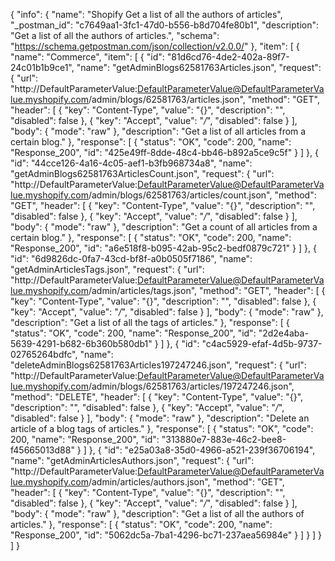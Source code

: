{
  "info": {
    "name": "Shopify Get a list of all the authors of articles",
    "_postman_id": "c7649aa1-3fc1-47d0-b556-b8d704fe80b1",
    "description": "Get a list of all the authors of articles.",
    "schema": "https://schema.getpostman.com/json/collection/v2.0.0/"
  },
  "item": [
    {
      "name": "Commerce",
      "item": [
        {
          "id": "81d6cd76-4de2-402a-89f7-24c01b1b9ce1",
          "name": "getAdminBlogs62581763Articles.json",
          "request": {
            "url": "http://DefaultParameterValue:DefaultParameterValue@DefaultParameterValue.myshopify.com/admin/blogs/62581763/articles.json",
            "method": "GET",
            "header": [
              {
                "key": "Content-Type",
                "value": "{}",
                "description": "",
                "disabled": false
              },
              {
                "key": "Accept",
                "value": "*/*",
                "disabled": false
              }
            ],
            "body": {
              "mode": "raw"
            },
            "description": "Get a list of all articles from a certain blog."
          },
          "response": [
            {
              "status": "OK",
              "code": 200,
              "name": "Response_200",
              "id": "425e49ff-8dde-48c4-bb46-b892a5ce9c5f"
            }
          ]
        },
        {
          "id": "44cce126-4a16-4c05-aef1-b3fb968734a8",
          "name": "getAdminBlogs62581763ArticlesCount.json",
          "request": {
            "url": "http://DefaultParameterValue:DefaultParameterValue@DefaultParameterValue.myshopify.com/admin/blogs/62581763/articles/count.json",
            "method": "GET",
            "header": [
              {
                "key": "Content-Type",
                "value": "{}",
                "description": "",
                "disabled": false
              },
              {
                "key": "Accept",
                "value": "*/*",
                "disabled": false
              }
            ],
            "body": {
              "mode": "raw"
            },
            "description": "Get a count of all articles from a certain blog."
          },
          "response": [
            {
              "status": "OK",
              "code": 200,
              "name": "Response_200",
              "id": "a6e518f8-b095-42ab-95c2-bedf0879c721"
            }
          ]
        },
        {
          "id": "6d9826dc-0fa7-43cd-bf8f-a0b0505f7186",
          "name": "getAdminArticlesTags.json",
          "request": {
            "url": "http://DefaultParameterValue:DefaultParameterValue@DefaultParameterValue.myshopify.com/admin/articles/tags.json",
            "method": "GET",
            "header": [
              {
                "key": "Content-Type",
                "value": "{}",
                "description": "",
                "disabled": false
              },
              {
                "key": "Accept",
                "value": "*/*",
                "disabled": false
              }
            ],
            "body": {
              "mode": "raw"
            },
            "description": "Get a list of all the tags of articles."
          },
          "response": [
            {
              "status": "OK",
              "code": 200,
              "name": "Response_200",
              "id": "2d2e4aba-5639-4291-b682-6b360b580db1"
            }
          ]
        },
        {
          "id": "c4ac5929-efaf-4d5b-9737-02765264bdfc",
          "name": "deleteAdminBlogs62581763Articles197247246.json",
          "request": {
            "url": "http://DefaultParameterValue:DefaultParameterValue@DefaultParameterValue.myshopify.com/admin/blogs/62581763/articles/197247246.json",
            "method": "DELETE",
            "header": [
              {
                "key": "Content-Type",
                "value": "{}",
                "description": "",
                "disabled": false
              },
              {
                "key": "Accept",
                "value": "*/*",
                "disabled": false
              }
            ],
            "body": {
              "mode": "raw"
            },
            "description": "Delete an article of a blog tags of articles."
          },
          "response": [
            {
              "status": "OK",
              "code": 200,
              "name": "Response_200",
              "id": "313880e7-883e-46c2-bee8-f45665013d88"
            }
          ]
        },
        {
          "id": "e25a03a8-35d0-4966-a521-239f36706194",
          "name": "getAdminArticlesAuthors.json",
          "request": {
            "url": "http://DefaultParameterValue:DefaultParameterValue@DefaultParameterValue.myshopify.com/admin/articles/authors.json",
            "method": "GET",
            "header": [
              {
                "key": "Content-Type",
                "value": "{}",
                "description": "",
                "disabled": false
              },
              {
                "key": "Accept",
                "value": "*/*",
                "disabled": false
              }
            ],
            "body": {
              "mode": "raw"
            },
            "description": "Get a list of all the authors of articles."
          },
          "response": [
            {
              "status": "OK",
              "code": 200,
              "name": "Response_200",
              "id": "5062dc5a-7ba1-4296-bc71-237aea56984e"
            }
          ]
        }
      ]
    }
  ]
}